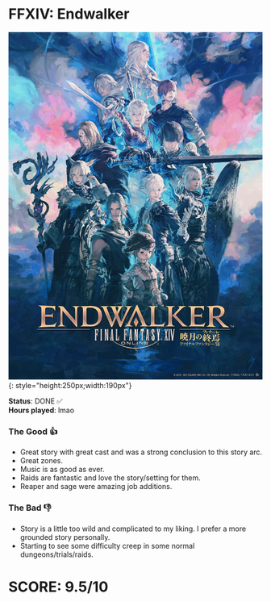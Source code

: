 # FFXIV: Endwalker

![](Endwalker.jpg){: style="height:250px;width:190px"}

**Status**: DONE ✅<br>
**Hours played**: lmao<br>

### The Good 👍
- Great story with great cast and was a strong conclusion to this story arc.
- Great zones.
- Music is as good as ever.
- Raids are fantastic and love the story/setting for them.
- Reaper and sage were amazing job additions.

### The Bad 👎
- Story is a little too wild and complicated to my liking. I prefer a more grounded story personally.
- Starting to see some difficulty creep in some normal dungeons/trials/raids.

# SCORE: 9.5/10